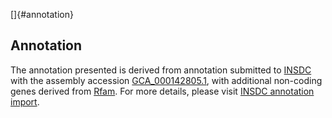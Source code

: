 []{#annotation}

Annotation
----------

The annotation presented is derived from annotation submitted to
[INSDC](http://www.insdc.org) with the assembly accession
[GCA\_000142805.1](http://www.ebi.ac.uk/ena/data/view/GCA_000142805.1),
with additional non-coding genes derived from
[Rfam](http://rfam.xfam.org/). For more details, please visit [INSDC
annotation
import](http://ensemblgenomes.org/info/data/insdc_annotation).
